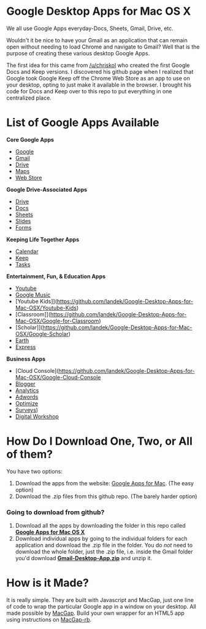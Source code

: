# Google Desktop Apps for Mac OS X
We all use Google Apps everyday-Docs, Sheets, Gmail, Drive, etc.

Wouldn't it be nice to have your Gmail as an application that can remain open without needing to load Chrome and navigate to Gmail? Well that is the purpose of creating these various desktop Google Apps.

The first idea for this came from [/u/chriskol](https://github.com/chriskol) who created the first Google Docs and Keep versions. I discovered his github page when I realized that Google took Google Keep off the Chrome Web Store as an app to use on your desktop, opting to just make it available in the browser. I brought his code for Docs and Keep over to this repo to put everything in one centralized place.

# List of Google Apps Available
**Core Google Apps**
* [Google](https://github.com/landek/Google-Desktop-Apps-for-Mac-OSX/Google)
* [Gmail](https://github.com/landek/Google-Desktop-Apps-for-Mac-OSX/Gmail)
* [Drive](https://github.com/landek/Google-Desktop-Apps-for-Mac-OSX/Google-Drive)
* [Maps](https://github.com/landek/Google-Desktop-Apps-for-Mac-OSX/Google-Maps)
* [Web Store](https://github.com/landek/Google-Desktop-Apps-for-Mac-OSX/Chrome-Web-Store)

**Google Drive-Associated Apps**
* [Drive](https://github.com/landek/Google-Desktop-Apps-for-Mac-OSX/Google-Drive)
* [Docs](https://github.com/landek/Google-Desktop-Apps-for-Mac-OSX/Google-Docs)
* [Sheets](https://github.com/landek/Google-Desktop-Apps-for-Mac-OSX/Google-Sheets)
* [Slides](https://github.com/landek/Google-Desktop-Apps-for-Mac-OSX/Google-Slides)
* [Forms](https://github.com/landek/Google-Desktop-Apps-for-Mac-OSX/Google-Forms)

**Keeping Life Together Apps**
* [Calendar](https://github.com/landek/Google-Desktop-Apps-for-Mac-OSX/Google-Calendar)
* [Keep](https://github.com/landek/Google-Desktop-Apps-for-Mac-OSX/Google-Keep)
* [Tasks](https://github.com/landek/Google-Desktop-Apps-for-Mac-OSX/Google-Tasks)

**Entertainment, Fun, & Education Apps**
* [Youtube](https://github.com/landek/Google-Desktop-Apps-for-Mac-OSX/Youtube)
* [Google Music](https://github.com/landek/Google-Desktop-Apps-for-Mac-OSX/Google-Music)
* [Youtube Kids]](https://github.com/landek/Google-Desktop-Apps-for-Mac-OSX/Youtube-Kids)
* [Classroom]](https://github.com/landek/Google-Desktop-Apps-for-Mac-OSX/Google-for-Classroom)
* [Scholar]](https://github.com/landek/Google-Desktop-Apps-for-Mac-OSX/Google-Scholar)
* [Earth](https://github.com/landek/Google-Desktop-Apps-for-Mac-OSX/Google-Earth)
* [Express](https://github.com/landek/Google-Desktop-Apps-for-Mac-OSX/Google-Express)

**Business Apps**
* [Cloud Console](https://github.com/landek/Google-Desktop-Apps-for-Mac-OSX/Google-Cloud-Console
* [Blogger](https://github.com/landek/Google-Desktop-Apps-for-Mac-OSX/Blogger)
* [Analytics](https://github.com/landek/Google-Desktop-Apps-for-Mac-OSX/Google-Analytics)
* [Adwords](https://github.com/landek/Google-Desktop-Apps-for-Mac-OSX/Google-Adwords)
* [Optimize](https://github.com/landek/Google-Desktop-Apps-for-Mac-OSX/Google-Optimize)
* [Surveys](https://github.com/landek/Google-Desktop-Apps-for-Mac-OSX/Google-Surveys))
* [Digital Workshop](https://github.com/landek/Google-Desktop-Apps-for-Mac-OSX/Google-Digital-Workshop)






# How Do I Download One, Two, or All of them?
You have two options:
1. Download the apps from the website: [Google Apps for Mac](https://www.googleappsformac.com). (The easy option)
2. Download the .zip files from this github repo. (The barely harder option)

### Going to download from github?
1. Download all the apps by downloading the folder in this repo called [**Google Apps for Mac OS X**]()
2. Download individual apps by going to the individual folders for each application and download the .zip file in the folder. You do _not_ need to download the whole folder, just the .zip file, i.e. inside the Gmail folder you'd download [**Gmail-Desktop-App.zip**]() and unzip it.





# How is it Made?
It is really simple. They are built with Javascript and MacGap, just one line of code to wrap the particular Google app in a window on your desktop. All made possible by [MacGap](https://github.com/MacGapProject/MacGap2). Build your own wrapper for an HTML5 app using instructions on [MacGap-rb](https://github.com/maccman/macgap-rb).


